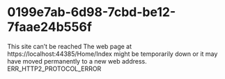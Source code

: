 # 0199e7ab-6d98-7cbd-be12-7faae24b556f
This site can’t be reached The web page at https://localhost:44385/Home/Index might be temporarily down or it may have moved permanently to a new web address. ERR_HTTP2_PROTOCOL_ERROR

